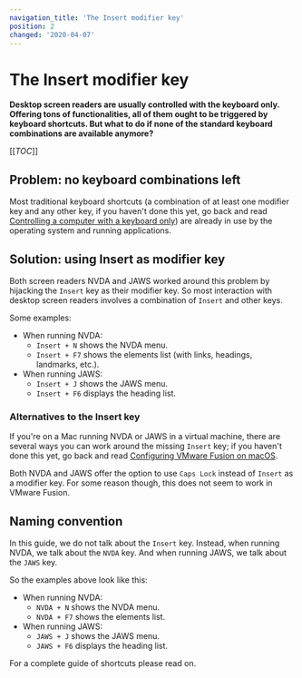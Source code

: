```yaml
---
navigation_title: 'The Insert modifier key'
position: 2
changed: '2020-04-07'
---
```


# The Insert modifier key

**Desktop screen readers are usually controlled with the keyboard only. Offering tons of functionalities, all of them ought to be triggered by keyboard shortcuts. But what to do if none of the standard keyboard combinations are available anymore?**

[[_TOC_]]

## Problem: no keyboard combinations left

Most traditional keyboard shortcuts (a combination of at least one modifier key and any other key, if you haven't done this yet, go back and read [Controlling a computer with a keyboard only](/knowledge/keyboard-only/controlling-a-computer)) are already in use by the operating system and running applications.

## Solution: using Insert as modifier key

Both screen readers NVDA and JAWS worked around this problem by hijacking the `Insert` key as their modifier key. So most interaction with desktop screen readers involves a combination of `Insert` and other keys.

Some examples:

- When running NVDA:
  - `Insert + N` shows the NVDA menu.
  - `Insert + F7` shows the elements list (with links, headings, landmarks, etc.).
- When running JAWS:
  - `Insert + J` shows the JAWS menu.
  - `Insert + F6` displays the heading list.

### Alternatives to the Insert key

If you're on a Mac running NVDA or JAWS in a virtual machine, there are several ways you can work around the missing `Insert` key; if you haven't done this yet, go back and read [Configuring VMware Fusion on macOS](/setup/windows/vmware-on-macos).

Both NVDA and JAWS offer the option to use `Caps Lock` instead of `Insert` as a modifier key. For some reason though, this does not seem to work in VMware Fusion.

## Naming convention

In this guide, we do not talk about the `Insert` key. Instead, when running NVDA, we talk about the `NVDA` key. And when running JAWS, we talk about the `JAWS` key.

So the examples above look like this:

- When running NVDA:
  - `NVDA + N` shows the NVDA menu.
  - `NVDA + F7` shows the elements list.
- When running JAWS:
  - `JAWS + J` shows the JAWS menu.
  - `JAWS + F6` displays the heading list.

For a complete guide of shortcuts please read on.
